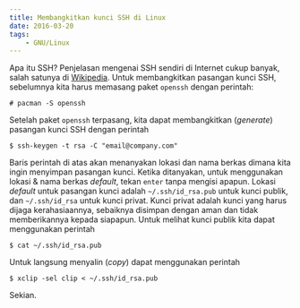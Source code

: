```yaml
---
title: Membangkitkan kunci SSH di Linux
date: 2016-03-20
tags:
    - GNU/Linux
---
```


Apa itu SSH? Penjelasan mengenai SSH sendiri di Internet cukup banyak, salah
satunya di [Wikipedia][1]. Untuk membangkitkan pasangan kunci SSH, sebelumnya
kita harus memasang paket `openssh` dengan perintah:

```
# pacman -S openssh
```

<!--more-->

Setelah paket `openssh` terpasang, kita dapat membangkitkan (_generate_)
pasangan kunci SSH dengan perintah

```
$ ssh-keygen -t rsa -C "email@company.com"
```

Baris perintah di atas akan menanyakan lokasi dan nama berkas dimana kita ingin
menyimpan pasangan kunci. Ketika ditanyakan, untuk menggunakan lokasi & nama
berkas _default_, tekan `enter` tanpa mengisi apapun. Lokasi _default_ untuk
pasangan kunci adalah `~/.ssh/id_rsa.pub` untuk kunci publik, dan
`~/.ssh/id_rsa` untuk kunci privat. Kunci privat adalah kunci yang harus dijaga
kerahasiaannya, sebaiknya disimpan dengan aman dan tidak memberikannya kepada
siapapun. Untuk melihat kunci publik kita dapat menggunakan perintah

```
$ cat ~/.ssh/id_rsa.pub
```

Untuk langsung menyalin (_copy_) dapat menggunakan perintah

```
$ xclip -sel clip < ~/.ssh/id_rsa.pub
```

Sekian.

[1]: https://en.wikipedia.org/wiki/Secure_Shell
